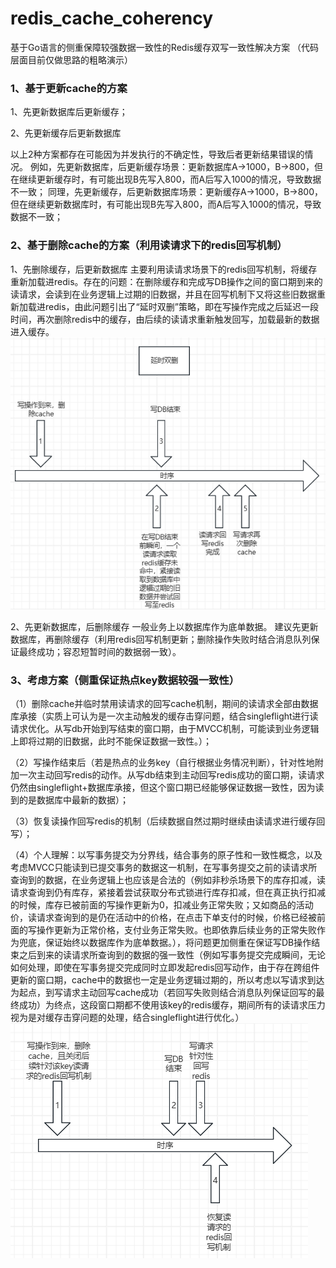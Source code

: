 # redis_cache_coherency
基于Go语言的侧重保障较强数据一致性的Redis缓存双写一致性解决方案
（代码层面目前仅做思路的粗略演示）


### 1、基于更新cache的方案

1、先更新数据库后更新缓存；

2、先更新缓存后更新数据库

以上2种方案都存在可能因为并发执行的不确定性，导致后者更新结果错误的情况。
例如，先更新数据库，后更新缓存场景：更新数据库A->1000，B->800，但在继续更新缓存时，有可能出现B先写入800，而A后写入1000的情况，导致数据不一致；
同理，先更新缓存，后更新数据库场景：更新缓存A->1000，B->800，但在继续更新数据库时，有可能出现B先写入800，而A后写入1000的情况，导致数据不一致；



### 2、基于删除cache的方案（利用读请求下的redis回写机制）

1、先删除缓存，后更新数据库
主要利用读请求场景下的redis回写机制，将缓存重新加载进redis。存在的问题：在删除缓存和完成写DB操作之间的窗口期到来的读请求，会读到在业务逻辑上过期的旧数据，并且在回写机制下又将这些旧数据重新加载进redis，由此问题引出了“延时双删”策略，即在写操作完成之后延迟一段时间，再次删除redis中的缓存，由后续的读请求重新触发回写，加载最新的数据进入缓存。
![Alt text](image-1.png)

2、先更新数据库，后删除缓存
一般业务上以数据库作为底单数据。
建议先更新数据库，再删除缓存（利用redis回写机制更新；删除操作失败时结合消息队列保证最终成功；容忍短暂时间的数据弱一致）。



### 3、考虑方案（侧重保证热点key数据较强一致性）

（1）删除cache并临时禁用读请求的回写cache机制，期间的读请求全部由数据库承接（实质上可认为是一次主动触发的缓存击穿问题，结合singleflight进行读请求优化。从写db开始到写结束的窗口期，由于MVCC机制，可能读到业务逻辑上即将过期的旧数据，此时不能保证数据一致性。）；

（2）写操作结束后（若是热点的业务key（自行根据业务情况判断），针对性地附加一次主动回写redis的动作。从写db结束到主动回写redis成功的窗口期，读请求仍然由singleflight+数据库承接，但这个窗口期已经能够保证数据一致性，因为读到的是数据库中最新的数据）；

（3）恢复读操作回写redis的机制（后续数据自然过期时继续由读请求进行缓存回写）；

（4）个人理解：以写事务提交为分界线，结合事务的原子性和一致性概念，以及考虑MVCC只能读到已提交事务的数据这一机制，在写事务提交之前的读请求所查询到的数据，在业务逻辑上也应该是合法的（例如非秒杀场景下的库存扣减，读请求查询到仍有库存，紧接着尝试获取分布式锁进行库存扣减，但在真正执行扣减的时候，库存已被前面的写操作更新为0，扣减业务正常失败；又如商品的活动价，读请求查询到的是仍在活动中的价格，在点击下单支付的时候，价格已经被前面的写操作更新为正常价格，支付业务正常失败。也即依靠后续业务的正常失败作为兜底，保证始终以数据库作为底单数据。），将问题更加侧重在保证写DB操作结束之后到来的读请求所查询到的数据的强一致性（例如写事务提交完成瞬间，无论如何处理，即使在写事务提交完成同时立即发起redis回写动作，由于存在跨组件更新的窗口期，cache中的数据也一定是业务逻辑过期的，所以考虑以写请求到达为起点，到写请求主动回写cache成功（若回写失败则结合消息队列保证回写的最终成功）为终点，这段窗口期都不使用该key的redis缓存，期间所有的读请求压力视为是对缓存击穿问题的处理，结合singleflight进行优化。）
![Alt text](image.png)